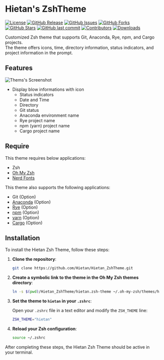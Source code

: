 # Hietan's ZshTheme

[![License](https://img.shields.io/badge/license-Apache%202.0-blue.svg)](LICENSE)
[![GitHub Release](https://img.shields.io/github/v/release/Hietan/Hietan_ZshTheme)](https://github.com/Hietan/Hietan_ZshTheme/releases)
[![GitHub Issues](https://img.shields.io/github/issues/Hietan/Hietan_ZshTheme)](https://github.com/Hietan/Hietan_ZshTheme/issues)
[![GitHub Forks](https://img.shields.io/github/forks/Hietan/Hietan_ZshTheme)](https://github.com/Hietan/Hietan_ZshTheme/network/members)
[![GitHub Stars](https://img.shields.io/github/stars/Hietan/Hietan_ZshTheme)](https://github.com/Hietan/Hietan_ZshTheme/stargazers)
[![GitHub last commit](https://img.shields.io/github/last-commit/Hietan/Hietan_ZshTheme)](https://github.com/Hietan/Hietan_ZshTheme/commits/main)
[![Contributors](https://img.shields.io/github/contributors/Hietan/Hietan_ZshTheme)](https://github.com/Hietan/Hietan_ZshTheme/graphs/contributors)
[![Downloads](https://img.shields.io/github/downloads/Hietan/Hietan_ZshTheme/total)](https://github.com/Hietan/Hietan_ZshTheme/releases)

Customized Zsh theme that supports Git, Anaconda, Rye, npm, and Cargo projects.\
The theme offers icons, time, directory information, status indicators, and project information in the prompt.

## Features

![Thems's Screenshot](https://github.com/user-attachments/assets/126739ff-f537-4305-a7d6-e9f81d8b66ce)

- Display blow informations with icon
  - Status indicators
  - Date and Time
  - Directory
  - Git status
  - Anaconda environment name
  - Rye project name
  - npm (yarn) project name
  - Cargo project name

## Require

This theme requires below applications:

* Zsh
* [Oh My Zsh](https://ohmyz.sh/)
* [Nerd Fonts](https://www.nerdfonts.com/)

This theme also supports the following applications:

* Git (Option)
* [Anaconda](https://www.anaconda.com/) (Option)
* [Rye](https://rye.astral.sh/) (Option)
* [npm](https://www.npmjs.com/) (Option)
* [yarn](https://yarnpkg.com/) (Option)
* [Cargo](https://doc.rust-lang.org/cargo/index.html) (Option)

## Installation

To install the Hietan Zsh Theme, follow these steps:

1. **Clone the repository**:

   ```sh
   git clone https://github.com/Hietan/Hietan_ZshTheme.git
   ```

2. **Create a symbolic link to the theme in the Oh My Zsh themes directory**:

   ```sh
   ln -s $(pwd)/Hietan_ZshTheme/hietan.zsh-theme ~/.oh-my-zsh/themes/hietan.zsh-theme
   ```

3. **Set the theme to `hietan` in your `.zshrc`**:

   Open your `.zshrc` file in a text editor and modify the `ZSH_THEME` line:

   ```sh
   ZSH_THEME="hietan"
   ```

4. **Reload your Zsh configuration**:

   ```sh
   source ~/.zshrc
   ```

After completing these steps, the Hietan Zsh Theme should be active in your terminal.
